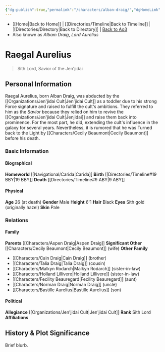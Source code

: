 ```yaml
---
{"dg-publish":true,"permalink":"/characters/alban-draig/","dgHomeLink":false}
---
```


- [[Home\|Back to Home]] | [[Directories/Timeline\|Back to Timeline]] | [[Directories/Directory\|Back to Directory]] | [Back to Ao3](https://archiveofourown.org/works/19334440/chapters/45992584)
- Also known as *Albam Draig*, *Lord Aurelius*

# Raegal Aurelius
>Sith Lord, Savior of the Jen'jidai

## Personal Information
Raegal Aurelius, born Alban Draig, was abducted by the [[Organizations/Jen'jidai Cult\|Jen'jidai Cult]] as a toddler due to his strong Force signature and raised to fulfill the cult's ambitions. They referred to him as the *Savior* because they relied on him to revive the [[Organizations/Jen'jidai Cult\|Jenjidai]] and raise them back into prominence. For the most part, he did, extending the cult's influence in the galaxy for several years. Nevertheless, it is rumored that he was Turned back to the Light by [[Characters/Cecily Beaumont\|Cecily Beaumont]] before his death. 

### Basic Information

#### Biographical
**Homeworld** [[Navigational/Carida\|Carida]]
**Birth** [[Directories/Timeline#19 BBY\|19 BBY]]
**Death** [[Directories/Timeline#9 ABY\|9 ABY]]

#### Physical
**Age** 26 (at death)
**Gender** Male
**Height** 6'1
**Hair** Black
**Eyes** Sith gold (originally hazel)
**Skin** Pale

### Relations

#### Family
**Parents** [[Characters/Aspen Draig\|Aspen Draig]]
**Significant Other** [[Characters/Cecily Beaumont\|Cecily Beaumont]] (wife)
**Other Family**
- [[Characters/Cain Draig\|Cain Draig]] (brother)
- [[Characters/Talia Draig\|Talia Draig]] (cousin)
- [[Characters/Malkyn Rodarch\|Malkyn Rodarch]] (sister-in-law)
- [[Characters/Holland Lillivere\|Holland Lillivere]] (sister-in-law)
- [[Characters/Fecility Beauregard\|Fecility Beauregard]] (aunt)
- [[Characters/Norman Draig\|Norman Draig]] (uncle)
- [[Characters/Bastille Aurelius\|Bastille Aurelius]] (son)

#### Political
**Allegiance** [[Organizations/Jen'jidai Cult\|Jen'jidai Cult]]
**Rank** Sith Lord
**Affiliations** 

## History & Plot Significance
Brief blurb.